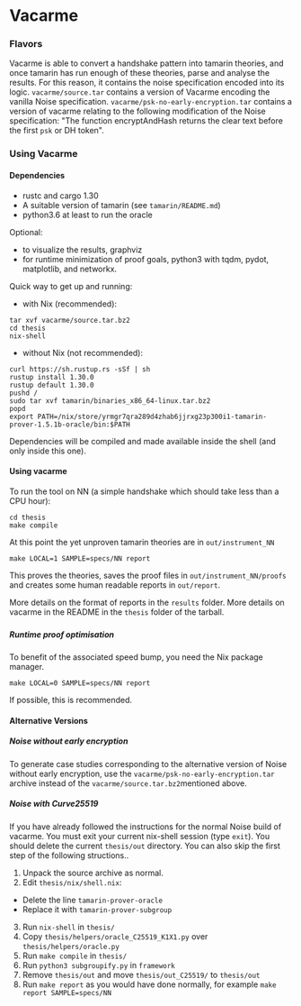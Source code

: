 # Vacarme

### Flavors
Vacarme is able to convert a handshake pattern into tamarin theories, and once
tamarin has run enough of these theories, parse and analyse the results.
For this reason, it contains the noise specification encoded into its logic.
`vacarme/source.tar` contains a version of Vacarme encoding the vanilla Noise
specification.
`vacarme/psk-no-early-encryption.tar` contains a version of vacarme relating to
the following modification of the Noise specification:
"The function encryptAndHash returns the clear text before the first `psk` or DH
token".


### Using Vacarme
#### Dependencies
* rustc and cargo 1.30
* A suitable version of tamarin (see `tamarin/README.md`)
* python3.6 at least to run the oracle

Optional:
* to visualize the results, graphviz
* for runtime minimization of proof goals, python3 with tqdm, pydot, matplotlib, and networkx.

Quick way to get up and running:

* with Nix (recommended):
```
tar xvf vacarme/source.tar.bz2
cd thesis
nix-shell
```
* without Nix (not recommended):
```
curl https://sh.rustup.rs -sSf | sh
rustup install 1.30.0
rustup default 1.30.0
pushd /
sudo tar xvf tamarin/binaries_x86_64-linux.tar.bz2
popd
export PATH=/nix/store/yrmgr7qra289d4zhab6jjrxg23p300i1-tamarin-prover-1.5.1b-oracle/bin:$PATH

```
Dependencies will be compiled and made available inside the shell (and only inside this one).


#### Using vacarme
To run the tool on NN (a simple handshake which should take less than a CPU hour):
```
cd thesis
make compile
```
At this point the yet unproven tamarin theories are in `out/instrument_NN`
```
make LOCAL=1 SAMPLE=specs/NN report
```
This proves the theories, saves the proof files in `out/instrument_NN/proofs` and creates
some human readable reports in `out/report`.

More details on the format of reports in the `results` folder.
More details on vacarme in the README in the `thesis` folder of the tarball.

###

##### Runtime proof optimisation
To benefit of the associated speed bump, you need the Nix package manager.
```
make LOCAL=0 SAMPLE=specs/NN report
```
If possible, this is recommended.

#### Alternative Versions

##### Noise without early encryption

To generate case studies corresponding to the alternative version of Noise without early encryption, use the `vacarme/psk-no-early-encryption.tar` archive instead of the `vacarme/source.tar.bz2`mentioned above. 

##### Noise with Curve25519

If you have already followed the instructions for the normal Noise build of vacarme. You must exit your current nix-shell session (type `exit`).  You should delete the current `thesis/out` directory. You can also skip the first step of the following structions.. 

1. Unpack the source archive as normal. 
2. Edit `thesis/nix/shell.nix`:
 * Delete the line `tamarin-prover-oracle`
 * Replace it with `tamarin-prover-subgroup`
3. Run `nix-shell` in `thesis/`
4. Copy `thesis/helpers/oracle_C25519_K1X1.py` over `thesis/helpers/oracle.py`
5. Run `make compile` in `thesis/` 
6. Run `python3 subgroupify.py` in `framework`
7. Remove `thesis/out` and move `thesis/out_C25519/` to `thesis/out`
8. Run `make report` as you would have done normally, for example `make report SAMPLE=specs/NN`

